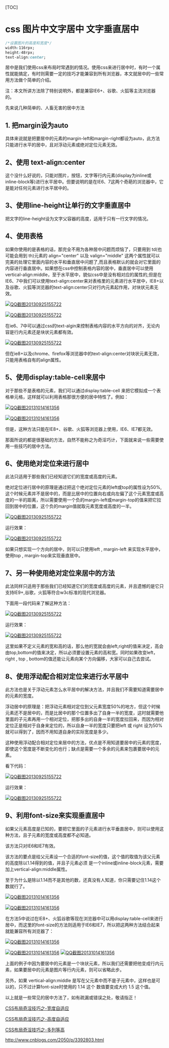 [TOC]



# css 图片中文字居中 文字垂直居中



```css
/*设置图片的高度和宽度*/
width:116rpx;
height:48rpx;
text-align:center;
```



居中是我们使用css来布局时常遇到的情况。使用css来进行居中时，有时一个属性就能搞定，有时则需要一定的技巧才能兼容到所有浏览器，本文就居中的一些常用方法做个简单的介绍。

注：本文所讲方法除了特别说明外，都是兼容IE6+、谷歌、火狐等主流浏览器的。

先来说几种简单的、人畜无害的居中方法

## **1. 把margin设为auto**

具体来说就是把要居中的元素的margin-left和margin-right都设为auto，此方法只能进行水平的居中，且对浮动元素或绝对定位元素无效。

## **2、使用 text-align:center**

这个没什么好说的，只能对图片，按钮，文字等行内元素(display为inline或inline-block等)进行水平居中。但要说明的是在IE6、7这两个奇葩的浏览器中，它是能对任何元素进行水平居中的。

## **3、使用line-height让单行的文字垂直居中**

把文字的line-height设为文字父容器的高度，适用于只有一行文字的情况。

## **4、使用表格**

如果你使用的是表格的话，那完全不用为各种居中问题而烦恼了，只要用到 td(也可能会用到 th)元素的 align="center" 以及 valign="middle" 这两个属性就可以完美的处理它里面内容的水平和垂直居中问题了,而且表格默认的就会对它里面的内容进行垂直居中。如果想在css中控制表格内容的居中，垂直居中可以使用 vertical-align:middle，至于水平居中，貌似css中是没有相对应的属性的,但是在IE6、7中我们可以使用text-align:center来对表格里的元素进行水平居中，IE8+以及谷歌、火狐等浏览器的text-align:center只对行内元素起作用，对块状元素无效。

[![QQ截图20130925155722](https://images0.cnblogs.com/blog/130623/201310/28171704-4eeb424b8c5f4e8d85731c9ec2d40c05.png)](https://images0.cnblogs.com/blog/130623/201310/28171704-b74614f47a0e4ac6bd8886e7bd062a82.png)

[![QQ截图20130925155722](https://images0.cnblogs.com/blog/130623/201310/28171705-ffc45f8595c14167af61491e7ca4e988.png)](https://images0.cnblogs.com/blog/130623/201310/28171704-ad286829d976424d9d86a87b309b456f.png)

在ie6、7中可以通过css的text-algin来控制表格内容的水平方向的对齐，无论内容是行内元素还是块状元素都有效。

[![QQ截图20130925155722](https://images0.cnblogs.com/blog/130623/201310/28171706-78d670bf5b4b459390bd1aed0ece7ba0.png)](https://images0.cnblogs.com/blog/130623/201310/28171705-70ba7fc45d9a4c2d9e8fbb9d7ec3bb30.png)

但在ie8+以及chrome、firefox等浏览器中的text-align:center对块状元素无效，只能用表格自有的align属性。

## **5、使用display:table-cell来居中**

对于那些不是表格的元素，我们可以通过display:table-cell 来把它模拟成一个表格单元格，这样就可以利用表格那很方便的居中特性了。例如：

[![QQ截图20131014161356](https://images0.cnblogs.com/blog/130623/201310/28171707-cf7a39a969e74ae69f9e1e87ff1dbc5c.png)](https://images0.cnblogs.com/blog/130623/201310/28171706-c909059d599a4d7bac56c5c19fe0d1f7.png)

[![QQ截图20131014161356](https://images0.cnblogs.com/blog/130623/201310/28171707-793b70047a424ec29487b85b8f7f483c.png)](https://images0.cnblogs.com/blog/130623/201310/28171707-4b8ab1cb98e54633bd5a63e2f5861886.png)

但是，这种方法只能在IE8+、谷歌、火狐等浏览器上使用，IE6、IE7都无效。

 

那面所说的都是很基础的方法，自然不能称之为奇淫巧计，下面就来说一些需要使用一些技巧的居中方法。

## **6、使用绝对定位来进行居中**

此法只适用于那些我们已经知道它们的宽度或高度的元素。

绝对定位进行居中的原理是通过把这个绝对定位元素的left或top的属性设为50%,这个时候元素并不是居中的，而是比居中的位置向右或向左偏了这个元素宽度或高度的一半的距离，所以需要使用一个负的margin-left或margin-top的值来把它拉回到居中的位置，这个负的margin值就取元素宽度或高度的一半。

[![QQ截图20130925155722](https://images0.cnblogs.com/blog/130623/201310/28171708-266c44999e164e9f9e1e3efeeb736a87.png)](https://images0.cnblogs.com/blog/130623/201310/28171708-298bfbe469f540989b97a2da4907ba2c.png)

运行效果：

[![QQ截图20130925155722](https://images0.cnblogs.com/blog/130623/201310/28171709-ee9a9ceaf411442ca958cdeb164c4886.png)](https://images0.cnblogs.com/blog/130623/201310/28171708-18390dbccea6478b85a4d13e34648fb1.png)

如果只想实现一个方向的居中，则可以只使用left , margin-left 来实现水平居中，使用top , margin-top来实现垂直居中。

 

## **7、另一种使用绝对定位来居中的方法**

此法同样只适用于那些我们已经知道它们的宽度或高度的元素，并且遗憾的是它只支持IE9+,谷歌，火狐等符合w3c标准的现代浏览器。

下面用一段代码来了解这种方法：

[![QQ截图20130925155722](https://images0.cnblogs.com/blog/130623/201310/28171710-5b31367eba804b19b0a5170f94ba75bc.png)](https://images0.cnblogs.com/blog/130623/201310/28171709-bbe4bd7ad1af4171b4be67d452743748.png)

运行效果：

[![QQ截图20130925155722](https://images0.cnblogs.com/blog/130623/201310/28171710-bef16fdab7bf4aa5aa99d80c53e80b50.png)](https://images0.cnblogs.com/blog/130623/201310/28171710-b685e779b7ec4109abe9e67022c007e9.png)

这里如果不定义元素的宽和高的话，那么他的宽就会由left,right的值来决定，高会由top,bottom的值来决定，所以必须要设置元素的高和宽。同时如果改变left，right , top , bottom的值还能让元素向某个方向偏移，大家可以自己去尝试。

 

## **8、使用浮动配合相对定位来进行水平居中**

此方法也是关于浮动元素怎么水平居中的解决方法，并且我们不需要知道需要居中的元素的宽度。

浮动居中的原理是：把浮动元素相对定位到父元素宽度50%的地方，但这个时候元素还不是居中的，而是比居中的那个位置多出了自身一半的宽度，这时就需要他里面的子元素再用一个相对定位，把那多出的自身一半的宽度拉回来，而因为相对定位正是相对于自身来定位的，所以自身一半的宽度只要把left 或 right 设为50%就可以得到了，因而不用知道自身的实际宽度是多少。

这种使用浮动配合相对定位来居中的方法，优点是不用知道要居中的元素的宽度，即使这个宽度是不断变化的也行；缺点是需要一个多余的元素来包裹要居中的元素。

看下代码：

[![QQ截图20130925155722](https://images0.cnblogs.com/blog/130623/201310/28171711-a28d15febf2a4adaabb5e0861ffe650e.png)](https://images0.cnblogs.com/blog/130623/201310/28171711-ae736e6c8a0b4b069aca4363d987344d.png)

 

运行效果：

[![QQ截图20130925155722](https://images0.cnblogs.com/blog/130623/201310/28171712-1885d4fa00474c8cacdcb9f14fc5112f.png)](https://images0.cnblogs.com/blog/130623/201310/28171712-99fd09e3f075418b98fd8c6b50bbb202.png)

 

## **9、利用font-size来实现垂直居中**

如果父元素高度是已知的，要把它里面的子元素进行水平垂直居中，则可以使用这种方法，且子元素的宽度或高度都不必知道。

该方法只对IE6和IE7有效。

该方法的要点是给父元素设一个合适的font-size的值，这个值的取值为该父元素的高度除以1.14得到的值，并且子元素必须 是一个inline或inline-block元素，需要加上vertical-align:middle属性。

至于为什么是除以1.14而不是其他的数，还真没有人知道，你只需要记住1.14这个数就行了。

[![QQ截图20131014161356](https://images0.cnblogs.com/blog/130623/201310/28171713-3f7f8bf7e29442a68b55426c130a6e18.png)](https://images0.cnblogs.com/blog/130623/201310/28171713-8500b560dfc543bc9727be5d45ec7389.png)

[![QQ截图20131014161356](https://images0.cnblogs.com/blog/130623/201310/28171714-56e123af82034251a2253d9d6b4618ab.png)](https://images0.cnblogs.com/blog/130623/201310/28171713-023973e5b7ce46b0a85392a2c28f8351.png)

在方法5中说过在IE8+、火狐谷歌等现在浏览器中可以用display:table-cell来进行居中，而这里的font-size的方法则适用于IE6和IE7，所以把这两种方法结合起来就能兼容所有浏览器了：

[![QQ截图20131014161356](https://images0.cnblogs.com/blog/130623/201310/28171714-dc6838c0b518438cbc81dbeccb8c86e6.png)](https://images0.cnblogs.com/blog/130623/201310/28171714-ce734177d0a645bfb676b05be4df5bb3.png)

[![QQ截图20131014161356](https://images0.cnblogs.com/blog/130623/201310/28171715-b85396f1f81c4df0b7548ede39934027.png)](https://images0.cnblogs.com/blog/130623/201310/28171715-13accc6c29c44ad1a935cca5a7d0d3e0.png)         [![QQ截图20131014161356](https://images0.cnblogs.com/blog/130623/201310/28171716-536bef0bf8b64b2cb6fc1c500d6fd899.png)](https://images0.cnblogs.com/blog/130623/201310/28171716-bd3a8ef0327e4eb48e7891df3fb8f284.png)

上面的例子中因为要居中的元素是一个块状元素，所以我们还需要把他变成行内元素，如果要居中的元素是图片等行内元素，则可以省略此步。

另外，如果 vertical-align:middle 是写在父元素中而不是子元素中，这样也是可以的，只不过计算font-size时使用的  1.14 这个 数值要变成大约 1.5 这个值。

 

以上就是一些常见的居中方法了，如有疏漏或错误之处，敬请指正！

 

[CSS布局奇淫技巧之-宽度自适应](http://www.cnblogs.com/2050/archive/2012/07/30/2614852.html)

[CSS布局奇淫技巧之-高度自适应](http://www.cnblogs.com/2050/archive/2012/07/30/2615260.html)

[CSS布局奇淫技巧之-多列等高](http://www.cnblogs.com/2050/archive/2012/07/31/2616460.html)





http://www.cnblogs.com/2050/p/3392803.html